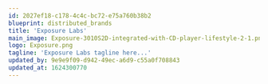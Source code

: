 ```yaml
---
id: 2027ef18-c178-4c4c-bc72-e75a760b38b2
blueprint: distributed_brands
title: 'Exposure Labs'
main_image: Exposure-3010S2D-integrated-with-CD-player-lifestyle-2-1.png
logo: Exposure.png
tagline: 'Exposure Labs tagline here...'
updated_by: 9e9e9f09-d942-49ec-a6d9-c55a0f708843
updated_at: 1624300770
---
```


